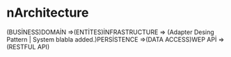 # nArchitecture
(BUSİNESS)DOMAİN =>(ENTİTES)İNFRASTRUCTURE => (Adapter Desing Pattern | System blabla added.)PERSİSTENCE =>(DATA ACCESS)WEP APİ => (RESTFUL API)
